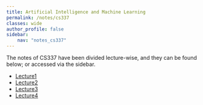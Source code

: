 ```yaml
---
title: Artificial Intelligence and Machine Learning
permalink: /notes/cs337
classes: wide
author_profile: false
sidebar:
    nav: "notes_cs337"
---
```

<script type="text/javascript" src="https://code.jquery.com/jquery-1.7.1.min.js"></script>

<script type="text/x-mathjax-config">
  MathJax.Hub.Config({
    tex2jax: {
      inlineMath: [ ['$','$'], ["\\(","\\)"] ],
      processEscapes: true
    }
  });
</script>
<script type="text/javascript" async src="https://cdnjs.cloudflare.com/ajax/libs/mathjax/2.7.5/latest.js?config=TeX-MML-AM_CHTML" async></script>

The notes of CS337 have been divided lecture-wise, and they can be found below; or accessed via the sidebar.

- [Lecture1](/notes/cs337/Lec1)
- [Lecture2](/notes/cs337/Lec2)
- [Lecture3](/notes/cs337/Lec3)
- [Lecture4](/notes/cs337/Lec4)
